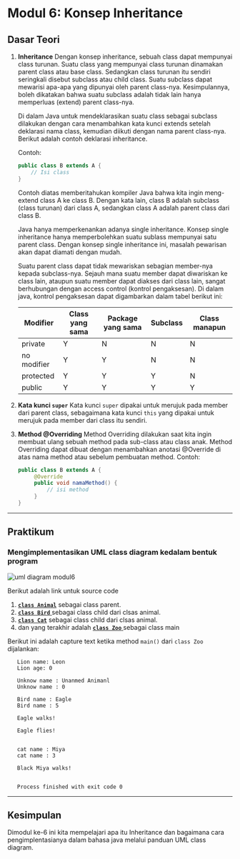 # Modul 6: Konsep Inheritance
## Dasar Teori
1. **Inheritance**
   Dengan konsep inheritance, sebuah class dapat mempunyai class turunan. Suatu class yang mempunyai class turunan dinamakan parent class atau base class. Sedangkan class turunan itu sendiri seringkali disebut subclass atau child class. Suatu subclass dapat mewarisi apa-apa yang dipunyai oleh parent class-nya. Kesimpulannya, boleh dikatakan bahwa suatu subclass adalah tidak lain hanya memperluas (extend) parent class-nya.

   Di dalam Java untuk mendeklarasikan suatu class sebagai subclass dilakukan dengan cara menambahkan kata kunci extends setelah deklarasi nama class, kemudian diikuti dengan nama parent class-nya. Berikut adalah contoh deklarasi inheritance.
   

   Contoh:

    ```java
    public class B extends A {
        // Isi class
    }
    ```

   Contoh diatas memberitahukan kompiler Java bahwa kita ingin meng-extend class A ke class B. Dengan kata lain, class B adalah subclass (class turunan) dari class A, sedangkan class A adalah parent class dari class B.

   Java hanya memperkenankan adanya single inheritance. Konsep single inheritance hanya memperbolehkan suatu sublass mempunyai satu parent class. Dengan konsep single inheritance ini, masalah pewarisan akan dapat diamati dengan mudah.

   Suatu parent class dapat tidak mewariskan sebagian member-nya kepada subclass-nya. Sejauh mana suatu member dapat diwariskan ke class lain, ataupun suatu member dapat diakses dari class lain, sangat berhubungan dengan access control (kontrol pengaksesan). Di dalam java, kontrol pengaksesan dapat digambarkan dalam tabel berikut ini:

   | Modifier | Class yang sama | Package yang sama | Subclass | Class manapun |
      | --- | --- | --- | --- | --- |
   | private | Y | N | N | N |
   | no modifier | Y | Y | N | N |
   | protected | Y | Y | Y | N |
   | public | Y | Y | Y | Y |

2. **Kata kunci `super`**
   Kata kunci `super` dipakai untuk merujuk pada member dari parent class, sebagaimana kata kunci `this` yang dipakai untuk merujuk pada member dari class itu sendiri.
   
3. **Method @Overriding**
   Method Overriding dilakukan saat kita ingin membuat ulang sebuah method pada sub-class atau class anak. Method Overriding dapat dibuat dengan menambahkan anotasi @Override di atas nama method atau sebelum pembuatan method.
   Contoh:
   ```java
   public class B extends A {
        @Override
        public void namaMethod() {
            // isi method
        }
   }
   ```
---
## Praktikum

### Mengimplementasikan UML class diagram kedalam bentuk program
![uml diagram modul6](https://user-images.githubusercontent.com/34341857/140905586-26e55f9b-0869-4a96-a521-700e7ab52c8a.jpeg)

Berikut adalah link untuk source code
1. [**`class Animal`**](https://github.com/rendiputra/PBO_SE4C_20104079/blob/modul6/src/com/rendiputra/pbo/modul6/percobaan/Animal.java) sebagai class parent.
2. [**`class Bird`** ](https://github.com/rendiputra/PBO_SE4C_20104079/blob/modul6/src/com/rendiputra/pbo/modul6/percobaan/Bird.java) sebagai class child dari clsas animal.
3. [**`class Cat`**](https://github.com/rendiputra/PBO_SE4C_20104079/blob/modul6/src/com/rendiputra/pbo/modul6/percobaan/Cat.java)  sebagai class child dari clsas animal.
4. dan yang terakhir adalah [**`class Zoo`** ](https://github.com/rendiputra/PBO_SE4C_20104079/blob/modul6/src/com/rendiputra/pbo/modul6/percobaan/Zoo.java) sebagai class main

Berikut ini adalah capture text ketika method `main()` dari `class Zoo` dijalankan:

```text
   Lion name: Leon
   Lion age: 0
   
   Unknow name : Unanmed Animanl
   Unknow name : 0
   
   Bird name : Eagle
   Bird name : 5
   
   Eagle walks!
   
   Eagle flies!
   
   
   cat name : Miya
   cat name : 3
   
   Black Miya walks!
   
   
   Process finished with exit code 0
```

---
## Kesimpulan
Dimodul ke-6 ini kita mempelajari apa itu Inheritance dan bagaimana cara pengimplentasianya dalam bahasa java melalui panduan UML class diagram. 